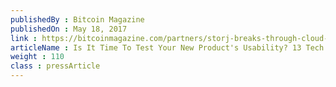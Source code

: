 ```yaml
---
publishedBy : Bitcoin Magazine
publishedOn : May 18, 2017
link : https://bitcoinmagazine.com/partners/storj-breaks-through-cloud-offers-token-sale/
articleName : Is It Time To Test Your New Product's Usability? 13 Tech Experts Weigh In
weight : 110 
class : pressArticle
---
```

